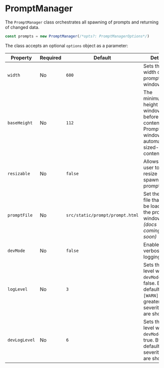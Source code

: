 # PromptManager

The `PromptManager` class orchestrates all spawning of prompts and returning of changed data. 

```js
const prompts = new PromptManager(/*opts?: PromptManagerOptions*/)
```

The class accepts an optional `options` object as a parameter:

| Property | Required | Default | Details |
| -------- | ------- | ------- | ------- |
| `width` | No | `600` | Sets the width of the prompt window |
| `baseHeight` | No | `112` | The minimum height of the window before content. Prompt window is automatically sized-up for content |
| `resizable` | No | `false` | Allows the user to resize spawned prompts |
| `promptFile` | No | `src/static/prompt/prompt.html` | Set the html file that will be loaded in the prompt window *(docs coming soon)* |
| `devMode` | No | `false` | Enables verbose logging |
| `logLevel` | No | `3` | Sets the log level when `devMode` is false. By default, only `[WARN]` and greater severity logs are shown. |
| `devLogLevel` | No | `6` | Sets the log level when `devMode` is true. By default, all severity logs are shown. |